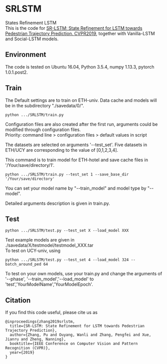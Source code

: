 # SRLSTM
States Refinement LSTM\
This is the code for 
[SR-LSTM: State Refinement for LSTM towards Pedestrian Trajectory Prediction. CVPR2019](https://arxiv.org/pdf/1903.02793.pdf), together with Vanilla-LSTM and Social-LSTM models.

## Environment
The code is tested on Ubuntu 16.04, Python 3.5.4, numpy 1.13.3, pytorch 1.0.1.post2.

## Train
The Default settings are to train on ETH-univ. Data cache and models will be in the subdirectory "./savedata/0/".
```
python .../SRLSTM/train.py
```
Configuration files are also created after the first run, arguments could be modified through configuration files. \
Priority: command line \> configuration files \> default values in script

The datasets are selected on arguments '--test_set'. Five datasets in ETH/UCY are corresponding to the value of \[0,1,2,3,4\]. 

This command is to train model for ETH-hotel and save cache files in '/Your/save/directory/1'.
```
python .../SRLSTM/train.py --test_set 1 --save_base_dir '/Your/save/directory'
```
You can set your model name by "--train_model" and model type by "--model". 

Detailed arguments description is given in train.py.

## Test
```
python .../SRLSTM/test.py --test_set X --load_model XXX
```
Test example models are given in ./savedata/X/testmodel/testmodel_XXX.tar\
To test on UCY-univ, using 
```
python .../SRLSTM/test.py --test_set 4 --load_model 324 --batch_around_ped 64
```
To test on your own models, use your train.py and change the arguments of  '--phase', '--train_model','--load_model'
to 'test','YourModelName','YourModelEpoch'.

## Citation
If you find this code useful, please cite us as 
```
@inproceedings{zhang2019srlstm,
  title={SR-LSTM: State Refinement for LSTM towards Pedestrian Trajectory Prediction},
  author={Zhang, Pu and Ouyang, Wanli and Zhang, Pengfei and Xue, Jianru and Zheng, Nanning},
  booktitle={IEEE Conference on Computer Vision and Pattern Recognition (CVPR)},
  year={2019}
}
```

